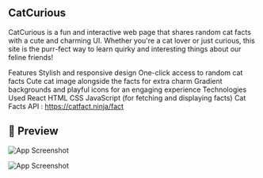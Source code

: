 ## CatCurious
CatCurious is a fun and interactive web page that shares random cat facts with a cute and charming UI. Whether you're a cat lover or just curious, this site is the purr-fect way to learn quirky and interesting things about our feline friends!

Features
Stylish and responsive design
One-click access to random cat facts
Cute cat image alongside the facts for extra charm
Gradient backgrounds and playful icons for an engaging experience
Technologies Used
React HTML CSS 
JavaScript (for fetching and displaying facts)
Cat Facts API : https://catfact.ninja/fact
## 📸 Preview

 ![App Screenshot](https://res.cloudinary.com/dsqohehtj/image/upload/v1748969319/Screenshot_2025-06-03_121833_bioonv.png)






 ![App Screenshot](https://res.cloudinary.com/dsqohehtj/image/upload/v1748969319/Screenshot_2025-06-03_121853_fqa5w7.png)
